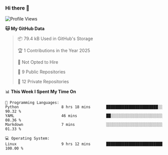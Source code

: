 ### Hi there 👋

<!--
**huayuan4396/huayuan4396** is a ✨ _special_ ✨ repository because its `README.md` (this file) appears on your GitHub profile.

Here are some ideas to get you started:

- 🔭 I’m currently working on ...
- 🌱 I’m currently learning ...
- 👯 I’m looking to collaborate on ...
- 🤔 I’m looking for help with ...
- 💬 Ask me about ...
- 📫 How to reach me: ...
- 😄 Pronouns: ...
- ⚡ Fun fact: ...
-->

<!--START_SECTION:waka-->
![Profile Views](http://img.shields.io/badge/Profile%20Views-0-blue)

**🐱 My GitHub Data** 

> 📦 79.4 kB Used in GitHub's Storage 
 > 
> 🏆 1 Contributions in the Year 2025
 > 
> 🚫 Not Opted to Hire
 > 
> 📜 9 Public Repositories 
 > 
> 🔑 12 Private Repositories 
 > 
📊 **This Week I Spent My Time On** 

```text
💬 Programming Languages: 
Python                   8 hrs 18 mins       ███████████████████████░░   90.32 % 
YAML                     46 mins             ██░░░░░░░░░░░░░░░░░░░░░░░   08.36 % 
Markdown                 7 mins              ░░░░░░░░░░░░░░░░░░░░░░░░░   01.33 % 

💻 Operating System: 
Linux                    9 hrs 12 mins       █████████████████████████   100.00 % 
```


<!--END_SECTION:waka-->
